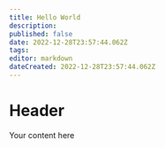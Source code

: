 ```yaml
---
title: Hello World
description: 
published: false
date: 2022-12-28T23:57:44.062Z
tags: 
editor: markdown
dateCreated: 2022-12-28T23:57:44.062Z
---
```


# Header
Your content here